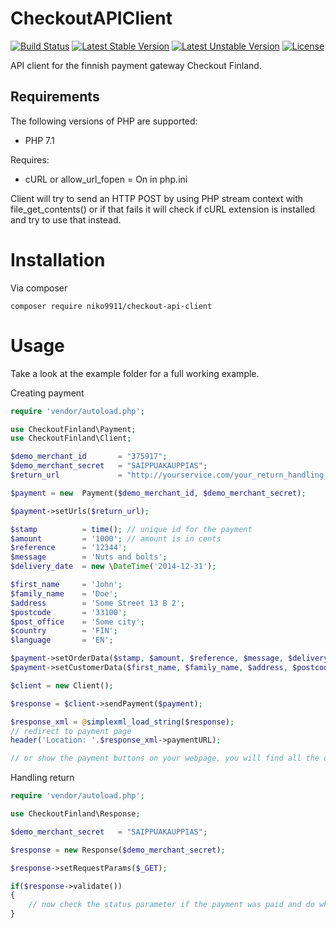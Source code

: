 CheckoutAPIClient
=================

[![Build Status](https://travis-ci.org/Niko9911/CheckoutAPIClient.svg?branch=master)](https://travis-ci.org/niko9911/CheckoutAPIClient) [![Latest Stable Version](https://poser.pugx.org/niko9911/checkout-api-client/v/stable.svg)](https://packagist.org/packages/niko9911/checkout-api-client) [![Latest Unstable Version](https://poser.pugx.org/niko9911/checkout-api-client/v/unstable.svg)](https://packagist.org/packages/niko9911/checkout-api-client) [![License](https://poser.pugx.org/niko9911/checkout-api-client/license.svg)](https://packagist.org/packages/niko9911/checkout-api-client)


API client for the finnish payment gateway Checkout Finland.

## Requirements

The following versions of PHP are supported:

* PHP 7.1

Requires:
* cURL or allow_url_fopen = On in php.ini

Client will try to send an HTTP POST by using PHP stream context with file_get_contents() or if that fails it will check if cURL extension is installed and try to use that instead.


# Installation

Via composer
```
composer require niko9911/checkout-api-client
```

# Usage

Take a look at the example folder for a full working example.

Creating payment
```php
require 'vendor/autoload.php';

use CheckoutFinland\Payment;
use CheckoutFinland\Client;

$demo_merchant_id       = "375917";
$demo_merchant_secret   = "SAIPPUAKAUPPIAS";
$return_url             = "http://yourservice.com/your_return_handling_script.php";

$payment = new  Payment($demo_merchant_id, $demo_merchant_secret);

$payment->setUrls($return_url);

$stamp          = time(); // unique id for the payment  
$amount         = '1000'; // amount is in cents
$reference      = '12344';
$message        = 'Nuts and bolts';
$delivery_date  = new \DateTime('2014-12-31');

$first_name     = 'John';
$family_name    = 'Doe';
$address        = 'Some Street 13 B 2';
$postcode       = '33100';
$post_office    = 'Some city';
$country        = 'FIN';
$language       = 'EN';

$payment->setOrderData($stamp, $amount, $reference, $message, $delivery_date);
$payment->setCustomerData($first_name, $family_name, $address, $postcode, $post_office, $country, $language);

$client = new Client();

$response = $client->sendPayment($payment);

$response_xml = @simplexml_load_string($response);
// redirect to payment page
header('Location: '.$response_xml->paymentURL);

// or show the payment buttons on your webpage, you will find all the data you need in the response xml
```

Handling return
```php
require 'vendor/autoload.php';

use CheckoutFinland\Response;

$demo_merchant_secret   = "SAIPPUAKAUPPIAS";

$response = new Response($demo_merchant_secret);

$response->setRequestParams($_GET);

if($response->validate()) 
{
    // now check the status parameter if the payment was paid and do whatever you do in your shop when you get money
}
```